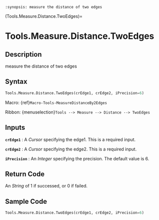 ```{module} Tools.Measure.Distance.TwoEdges()
:synopsis: measure the distance of two edges
```

(Tools.Measure.Distance.TwoEdges)=

# Tools.Measure.Distance.TwoEdges

## Description

measure the distance of two edges

## Syntax

```python
Tools.Measure.Distance.TwoEdges(crEdge1, crEdge2, iPrecision=6)
```

Macro: {ref}`Macro-Tools-MeasureDistanceBy2Edges`

Ribbon: {menuselection}`Tools --> Measure --> Distance --> TwoEdges`

## Inputs

**`crEdge1`**
: A _Cursor_ specifying the edge1. This is a required input.

**`crEdge2`**
: A _Cursor_ specifying the edge2. This is a required input.

**`iPrecision`**
: An _Integer_ specifying the precision. The default value is 6.

## Return Code

An _String_ of 1 if successed, or 0 if failed.

## Sample Code

```python
Tools.Measure.Distance.TwoEdges(crEdge1, crEdge2, iPrecision=6)
```
